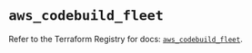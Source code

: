 # `aws_codebuild_fleet`

Refer to the Terraform Registry for docs: [`aws_codebuild_fleet`](https://registry.terraform.io/providers/hashicorp/aws/5.83.0/docs/resources/codebuild_fleet).
